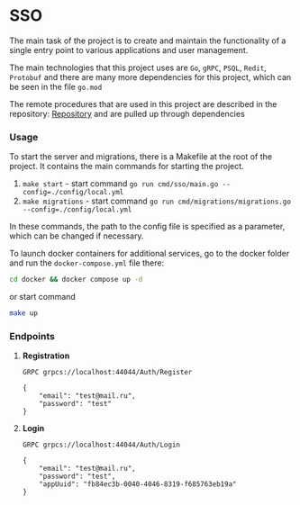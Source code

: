 # SSO

The main task of the project is to create and maintain the functionality of a single entry point to various applications
and user management.

The main technologies that this project uses are `Go`, `gRPC`, `PSQL`, `Redit`, `Protobuf` and there are many more
dependencies for this project, which can be seen in the file `go.mod`

The remote procedures that are used in this project are described in the repository:
<a href="https://github.com/Pashgunt/Sso-Protobuf-Golang.git" taget="_blank">Repository</a> and are pulled up through dependencies

### Usage

To start the server and migrations, there is a Makefile at the root of the project. It contains the main commands for
starting the project.

1. `make start` - start command `go run cmd/sso/main.go --config=./config/local.yml`
2. `make migrations` - start command `go run cmd/migrations/migrations.go --config=./config/local.yml`

In these commands, the path to the config file is specified as a parameter, which can be changed if necessary.

To launch docker containers for additional services, go to the docker folder and run the `docker-compose.yml` file there:

```Bash
cd docker && docker compose up -d
```

or start command

```Bash
make up
```

### Endpoints

1. **Registration**
    ```   
    GRPC grpcs://localhost:44044/Auth/Register
    
    {
        "email": "test@mail.ru",
        "password": "test"
    }
    ```

2. **Login**
    ```   
    GRPC grpcs://localhost:44044/Auth/Login
    
    {
        "email": "test@mail.ru",
        "password": "test",
        "appUuid": "fb84ec3b-0040-4046-8319-f685763eb19a"
    }
    ```
